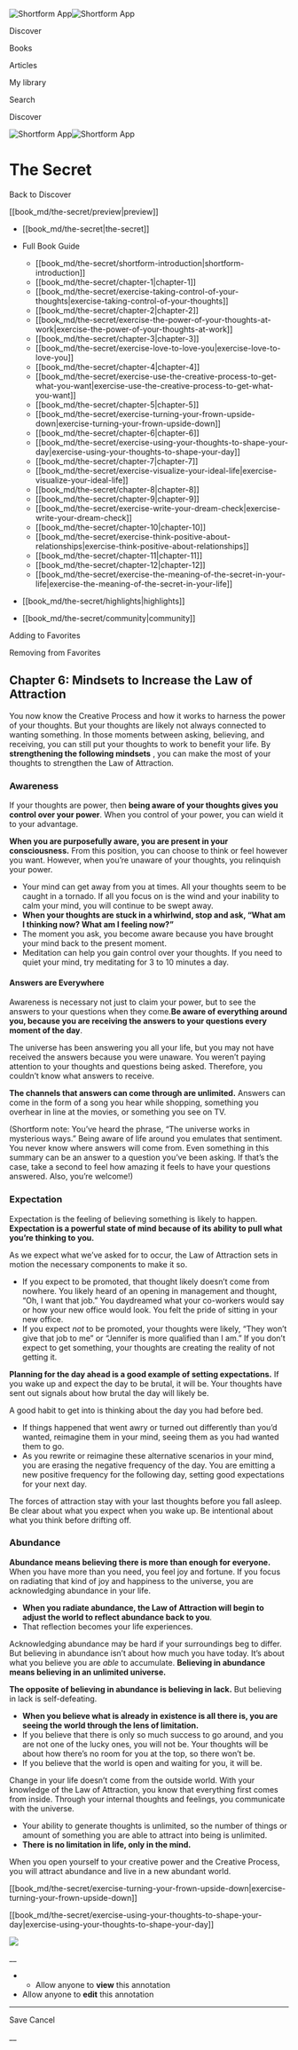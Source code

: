![Shortform App](/img/logo.36a2399e.svg)![Shortform App](/img/logo-dark.70c1b072.svg)

Discover

Books

Articles

My library

Search

Discover

![Shortform App](/img/logo.36a2399e.svg)![Shortform App](/img/logo-dark.70c1b072.svg)

# The Secret

Back to Discover

[[book_md/the-secret/preview|preview]]

  * [[book_md/the-secret|the-secret]]
  * Full Book Guide

    * [[book_md/the-secret/shortform-introduction|shortform-introduction]]
    * [[book_md/the-secret/chapter-1|chapter-1]]
    * [[book_md/the-secret/exercise-taking-control-of-your-thoughts|exercise-taking-control-of-your-thoughts]]
    * [[book_md/the-secret/chapter-2|chapter-2]]
    * [[book_md/the-secret/exercise-the-power-of-your-thoughts-at-work|exercise-the-power-of-your-thoughts-at-work]]
    * [[book_md/the-secret/chapter-3|chapter-3]]
    * [[book_md/the-secret/exercise-love-to-love-you|exercise-love-to-love-you]]
    * [[book_md/the-secret/chapter-4|chapter-4]]
    * [[book_md/the-secret/exercise-use-the-creative-process-to-get-what-you-want|exercise-use-the-creative-process-to-get-what-you-want]]
    * [[book_md/the-secret/chapter-5|chapter-5]]
    * [[book_md/the-secret/exercise-turning-your-frown-upside-down|exercise-turning-your-frown-upside-down]]
    * [[book_md/the-secret/chapter-6|chapter-6]]
    * [[book_md/the-secret/exercise-using-your-thoughts-to-shape-your-day|exercise-using-your-thoughts-to-shape-your-day]]
    * [[book_md/the-secret/chapter-7|chapter-7]]
    * [[book_md/the-secret/exercise-visualize-your-ideal-life|exercise-visualize-your-ideal-life]]
    * [[book_md/the-secret/chapter-8|chapter-8]]
    * [[book_md/the-secret/chapter-9|chapter-9]]
    * [[book_md/the-secret/exercise-write-your-dream-check|exercise-write-your-dream-check]]
    * [[book_md/the-secret/chapter-10|chapter-10]]
    * [[book_md/the-secret/exercise-think-positive-about-relationships|exercise-think-positive-about-relationships]]
    * [[book_md/the-secret/chapter-11|chapter-11]]
    * [[book_md/the-secret/chapter-12|chapter-12]]
    * [[book_md/the-secret/exercise-the-meaning-of-the-secret-in-your-life|exercise-the-meaning-of-the-secret-in-your-life]]
  * [[book_md/the-secret/highlights|highlights]]
  * [[book_md/the-secret/community|community]]



Adding to Favorites 

Removing from Favorites 

## Chapter 6: Mindsets to Increase the Law of Attraction

You now know the Creative Process and how it works to harness the power of your thoughts. But your thoughts are likely not always connected to wanting something. In those moments between asking, believing, and receiving, you can still put your thoughts to work to benefit your life. By **strengthening the following mindsets** , you can make the most of your thoughts to strengthen the Law of Attraction.

### Awareness

If your thoughts are power, then **being aware of your thoughts gives you control over your power**. When you control of your power, you can wield it to your advantage.

**When you are purposefully aware, you are present in your consciousness.** From this position, you can choose to think or feel however you want. However, when you’re unaware of your thoughts, you relinquish your power.

  * Your mind can get away from you at times. All your thoughts seem to be caught in a tornado. If all you focus on is the wind and your inability to calm your mind, you will continue to be swept away. 
  * **When your thoughts are stuck in a whirlwind, stop and ask, “What am I thinking now? What am I feeling now?”**
  * The moment you ask, you become aware because you have brought your mind back to the present moment. 
  * Meditation can help you gain control over your thoughts. If you need to quiet your mind, try meditating for 3 to 10 minutes a day.



#### Answers are Everywhere

Awareness is necessary not just to claim your power, but to see the answers to your questions when they come.**Be aware of everything around you, because you are receiving the answers to your questions every moment of the day**.

The universe has been answering you all your life, but you may not have received the answers because you were unaware. You weren’t paying attention to your thoughts and questions being asked. Therefore, you couldn’t know what answers to receive.

**The channels that answers can come through are unlimited.** Answers can come in the form of a song you hear while shopping, something you overhear in line at the movies, or something you see on TV.

(Shortform note: You’ve heard the phrase, “The universe works in mysterious ways.” Being aware of life around you emulates that sentiment. You never know where answers will come from. Even something in this summary can be an answer to a question you’ve been asking. If that’s the case, take a second to feel how amazing it feels to have your questions answered. Also, you’re welcome!)

### Expectation

Expectation is the feeling of believing something is likely to happen. **Expectation is a powerful state of mind because of its ability to pull what you’re thinking to you.**

As we expect what we’ve asked for to occur, the Law of Attraction sets in motion the necessary components to make it so.

  * If you expect to be promoted, that thought likely doesn’t come from nowhere. You likely heard of an opening in management and thought, “Oh, I want that job.” You daydreamed what your co-workers would say or how your new office would look. You felt the pride of sitting in your new office. 
  * If you expect _not_ to be promoted, your thoughts were likely, “They won’t give that job to me” or “Jennifer is more qualified than I am.” If you don’t expect to get something, your thoughts are creating the reality of not getting it. 



**Planning for the day ahead is a good example of setting expectations.** If you wake up and expect the day to be brutal, it will be. Your thoughts have sent out signals about how brutal the day will likely be.

A good habit to get into is thinking about the day you had before bed.

  * If things happened that went awry or turned out differently than you’d wanted, reimagine them in your mind, seeing them as you had wanted them to go.
  * As you rewrite or reimagine these alternative scenarios in your mind, you are erasing the negative frequency of the day. You are emitting a new positive frequency for the following day, setting good expectations for your next day.



The forces of attraction stay with your last thoughts before you fall asleep. Be clear about what you expect when you wake up. Be intentional about what you think before drifting off.

### Abundance

**Abundance means believing there is more than enough for everyone.** When you have more than you need, you feel joy and fortune. If you focus on radiating that kind of joy and happiness to the universe, you are acknowledging abundance in your life.

  * **When you radiate abundance, the Law of Attraction will begin to adjust the world to reflect abundance back to you**. 
  * That reflection becomes your life experiences. 



Acknowledging abundance may be hard if your surroundings beg to differ. But believing in abundance isn’t about how much you have today. It’s about what you believe you are _able_ to accumulate. **Believing in abundance means believing in an unlimited universe.**

**The opposite of believing in abundance is believing in lack.** But believing in lack is self-defeating.

  * **When you believe what is already in existence is all there is, you are seeing the world through the lens of limitation.**
  * If you believe that there is only so much success to go around, and you are not one of the lucky ones, you will not be. Your thoughts will be about how there’s no room for you at the top, so there won’t be. 
  * If you believe that the world is open and waiting for you, it will be. 



Change in your life doesn’t come from the outside world. With your knowledge of the Law of Attraction, you know that everything first comes from inside. Through your internal thoughts and feelings, you communicate with the universe.

  * Your ability to generate thoughts is unlimited, so the number of things or amount of something you are able to attract into being is unlimited.
  * **There is no limitation in life, only in the mind.**



When you open yourself to your creative power and the Creative Process, you will attract abundance and live in a new abundant world.

[[book_md/the-secret/exercise-turning-your-frown-upside-down|exercise-turning-your-frown-upside-down]]

[[book_md/the-secret/exercise-using-your-thoughts-to-shape-your-day|exercise-using-your-thoughts-to-shape-your-day]]

![](https://bat.bing.com/action/0?ti=56018282&Ver=2&mid=e9247fad-823d-477d-ac58-939094f38288&sid=1711133063fa11eebdec89a8b8ae3bbc&vid=171147a063fa11eea7440fcfeb230d96&vids=0&msclkid=N&pi=0&lg=en-US&sw=800&sh=600&sc=24&nwd=1&tl=Shortform%20%7C%20Book&p=https%3A%2F%2Fwww.shortform.com%2Fapp%2Fbook%2Fthe-secret%2Fchapter-6&r=&lt=336&evt=pageLoad&sv=1&rn=247277)

__

  *   * Allow anyone to **view** this annotation
  * Allow anyone to **edit** this annotation



* * *

Save Cancel

__



